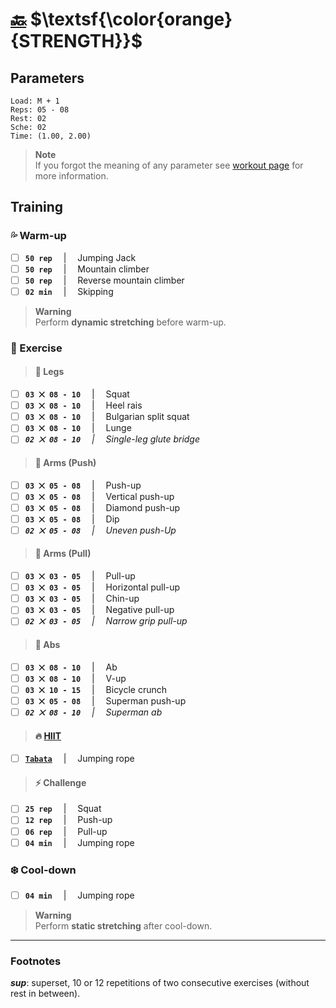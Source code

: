 # [:back:][home] $\textsf{\color{orange}{STRENGTH}}$

## Parameters

```plaintext
Load: M + 1
Reps: 05 - 08
Rest: 02
Sche: 02
Time: (1.00, 2.00)
```

> **Note**  
> If you forgot the meaning of any parameter see [workout page][home] for more information\.

## Training

### :sweat_drops: Warm-up

+ [ ] **`50 rep`** &emsp;|&emsp; Jumping Jack
+ [ ] **`50 rep`** &emsp;|&emsp; Mountain climber
+ [ ] **`50 rep`** &emsp;|&emsp; Reverse mountain climber
+ [ ] **`02 min`** &emsp;|&emsp; Skipping

> **Warning**  
> Perform **dynamic stretching** before warm-up\.

### :running: Exercise

> #### :leg: Legs

+ [ ] **`03 ⨉ 08 - 10`** &emsp;|&emsp; Squat
+ [ ] **`03 ⨉ 08 - 10`** &emsp;|&emsp; Heel rais
+ [ ] **`03 ⨉ 08 - 10`** &emsp;|&emsp; Bulgarian split squat
+ [ ] **`03 ⨉ 08 - 10`** &emsp;|&emsp; Lunge
+ [ ] _**`02 ⨉ 08 - 10`** &emsp;|&emsp; Single-leg glute bridge_

> #### :muscle: Arms (Push)

+ [ ] **`03 ⨉ 05 - 08`** &emsp;|&emsp; Push-up
+ [ ] **`03 ⨉ 05 - 08`** &emsp;|&emsp; Vertical push-up
+ [ ] **`03 ⨉ 05 - 08`** &emsp;|&emsp; Diamond push-up
+ [ ] **`03 ⨉ 05 - 08`** &emsp;|&emsp; Dip
+ [ ] _**`02 ⨉ 05 - 08`** &emsp;|&emsp; Uneven push-Up_

> #### :muscle: Arms (Pull)

+ [ ] **`03 ⨉ 03 - 05`** &emsp;|&emsp; Pull-up
+ [ ] **`03 ⨉ 03 - 05`** &emsp;|&emsp; Horizontal pull-up
+ [ ] **`03 ⨉ 03 - 05`** &emsp;|&emsp; Chin-up
+ [ ] **`03 ⨉ 03 - 05`** &emsp;|&emsp; Negative pull-up
+ [ ] _**`02 ⨉ 03 - 05`** &emsp;|&emsp; Narrow grip pull-up_

> #### :chocolate_bar: Abs

+ [ ] **`03 ⨉ 08 - 10`** &emsp;|&emsp; Ab
+ [ ] **`03 ⨉ 08 - 10`** &emsp;|&emsp; V-up
+ [ ] **`03 ⨉ 10 - 15`** &emsp;|&emsp; Bicycle crunch
+ [ ] **`03 ⨉ 05 - 08`** &emsp;|&emsp; Superman push-up
+ [ ] _**`02 ⨉ 08 - 10`** &emsp;|&emsp; Superman ab_

> #### :fire: [HIIT][definition]

+ [ ] [**`Tabata`**][definition] &emsp;|&emsp; Jumping rope

> #### :zap: Challenge

+ [ ] **`25 rep`** &emsp;|&emsp; Squat
+ [ ] **`12 rep`** &emsp;|&emsp; Push-up
+ [ ] **`06 rep`** &emsp;|&emsp; Pull-up
+ [ ] **`04 min`** &emsp;|&emsp; Jumping rope

### :snowflake: Cool-down

+ [ ] **`04 min`** &emsp;|&emsp; Jumping rope

> **Warning**  
> Perform **static stretching** after cool-down\.

---

### Footnotes

_**sup**_: superset, 10 or 12 repetitions of two consecutive exercises (without rest in between)\.

[home]: ../workout.md
[definition]: ../definitions.md
